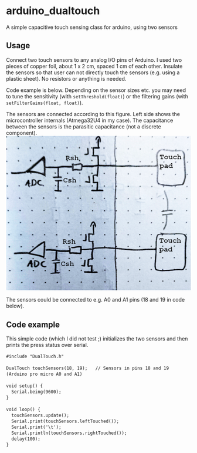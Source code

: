 # arduino_dualtouch
A simple capacitive touch sensing class for arduino, using two sensors

## Usage
Connect two touch sensors to any analog I/O pins of Arduino. I used two pieces of copper foil, about 1 x 2 cm, spaced 1 cm of each other. Insulate the sensors so that user can not directly touch the sensors (e.g. using a plastic sheet). No resistors or anything is needed.

Code example is below. Depending on the sensor sizes etc. you may need to tune the sensitivity (with ```setThreshold(float)```) or the filtering gains (with ```setFilterGains(float, float)```).

The sensors are connected according to this figure. Left side shows the microcontroller internals (Atmega32U4 in my case). The capacitance between the sensors is the parasitic capacitance (not a discrete component).
![Connection](https://github.com/zanppa/arduino_dualtouch/raw/main/connection.png)

The sensors could be connected to e.g. A0 and A1 pins (18 and 19 in code below).

## Code example
This simple code (which I did not test ;) initializes the two sensors and then prints the press status over serial.

    #include "DualTouch.h"
    
    DualTouch touchSensors(18, 19);   // Sensors in pins 18 and 19 (Arduino pro micro A0 and A1)
    
    void setup() {
      Serial.being(9600);
    }
    
    void loop() {
      touchSensors.update();
      Serial.print(touchSensors.leftTouched());
      Serial.print('\t');
      Serial.println(touchSensors.rightTouched());
      delay(100);
    }

